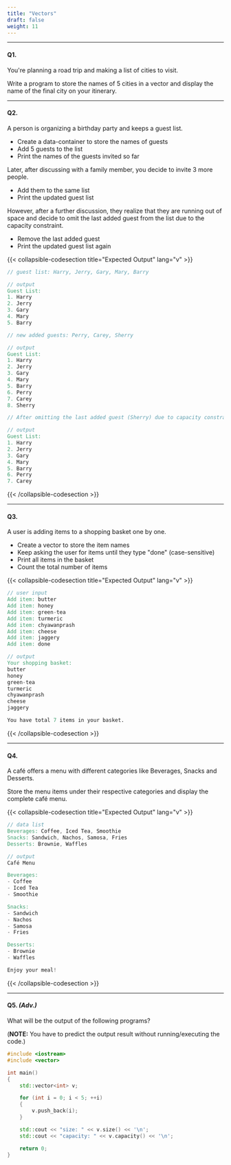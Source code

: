 ```yaml
---
title: "Vectors"
draft: false
weight: 11
---
```


---

#### Q1.

You're planning a road trip and making a list of cities to visit.

Write a program to store the names of 5 cities in a vector and display the name of the final city on your itinerary.

---

#### Q2.

A person is organizing a birthday party and keeps a guest list.

- Create a data-container to store the names of guests
- Add 5 guests to the list
- Print the names of the guests invited so far

Later, after discussing with a family member, you decide to invite 3 more people.

- Add them to the same list
- Print the updated guest list

However, after a further discussion, they realize that they are running out of space and decide to omit the last added guest from the list due to the capacity constraint.

- Remove the last added guest
- Print the updated guest list again

{{< collapsible-codesection title="Expected Output" lang="v" >}}
```v
// guest list: Harry, Jerry, Gary, Mary, Barry

// output
Guest List:
1. Harry
2. Jerry
3. Gary
4. Mary
5. Barry

// new added guests: Perry, Carey, Sherry

// output
Guest List:
1. Harry
2. Jerry
3. Gary
4. Mary
5. Barry
6. Perry
7. Carey
8. Sherry

// After omitting the last added guest (Sherry) due to capacity constraints:

// output
Guest List:
1. Harry
2. Jerry
3. Gary
4. Mary
5. Barry
6. Perry
7. Carey
```
{{< /collapsible-codesection >}}

---

#### Q3.

A user is adding items to a shopping basket one by one.

- Create a vector to store the item names
- Keep asking the user for items until they type "done" (case-sensitive)
- Print all items in the basket
- Count the total number of items

{{< collapsible-codesection title="Expected Output" lang="v" >}}
```v
// user input
Add item: butter
Add item: honey
Add item: green-tea
Add item: turmeric
Add item: chyawanprash
Add item: cheese
Add item: jaggery
Add item: done

// output
Your shopping basket:
butter
honey
green-tea
turmeric
chyawanprash
cheese
jaggery

You have total 7 items in your basket.
```
{{< /collapsible-codesection >}}

---

#### Q4.

A café offers a menu with different categories like Beverages, Snacks and Desserts.

Store the menu items under their respective categories and display the complete café menu.

{{< collapsible-codesection title="Expected Output" lang="v" >}}
```v
// data list
Beverages: Coffee, Iced Tea, Smoothie
Snacks: Sandwich, Nachos, Samosa, Fries
Desserts: Brownie, Waffles

// output
Café Menu

Beverages:
- Coffee
- Iced Tea
- Smoothie

Snacks:
- Sandwich
- Nachos
- Samosa
- Fries

Desserts:
- Brownie
- Waffles

Enjoy your meal!
```
{{< /collapsible-codesection >}}

---

#### Q5. _**(Adv.)**_

What will be the output of the following programs?

(**NOTE:** You have to predict the output result without running/executing the code.)

```cpp
#include <iostream>
#include <vector>

int main()
{
    std::vector<int> v;

    for (int i = 0; i < 5; ++i)
    {
        v.push_back(i);
    }

    std::cout << "size: " << v.size() << '\n';
    std::cout << "capacity: " << v.capacity() << '\n';

    return 0;
}
```

<!-- ---

#### Q6. _**(Adv.)**_

A user wants to organize their music collection by creating different playlists based on genres (e.g., Pop, Classical, Jazz).

- Allow the user to create multiple playlists, each for a specific genre.
- Let them add songs to any playlist.
- Provide an option to remove a song from a playlist if they no longer want it.
- Display all playlists with their songs in an organized format.
- At the end, show the total number of playlists and the playlist with the most songs.

{{< collapsible-codesection title="Expected Output" lang="v" >}}
```v
Music Playlist Organizer

Create a new playlist (Enter genre): Pop  
Playlist "Pop" created!  

Add a song to "Pop": Blinding Lights  
"Blinding Lights" added to Pop playlist!  

Add a song to "Pop": Levitating  
"Levitating" added to Pop playlist!  

Create a new playlist (Enter genre): Rock  
Playlist "Rock" created!  

Add a song to "Rock": Bohemian Rhapsody  
"Bohemian Rhapsody" added to Rock playlist!  

Remove a song from "Pop": Levitating  
"Levitating" removed from Pop playlist!  

Your Playlists:
Pop  
- Blinding Lights  
Rock  
- Bohemian Rhapsody  

Summary: 
- Total Playlists: 2  
- Playlist with the most songs: Rock  
```
{{< /collapsible-codesection >}} -->